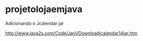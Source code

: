 # projetolojaemjava


Adicionando o Jcalendar jar

http://www.java2s.com/Code/Jar/j/Downloadjcalendar14jar.htm
